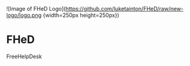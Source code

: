 ![Image of FHeD Logo](https://github.com/luketainton/FHeD/raw/new-logo/logo.png {width=250px height=250px})
# FHeD
FreeHelpDesk
